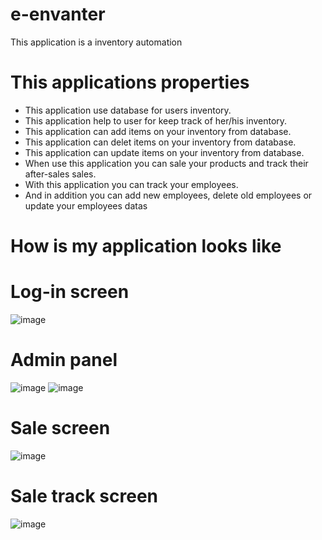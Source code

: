 # e-envanter
 This application is a inventory automation
# This applications properties  
 - This application use database for users inventory.
 - This application help to user for keep track of her/his inventory.
 - This application can add items on your inventory from database.
 - This application can delet items on your inventory from database.
 - This application can update items on your inventory from database.
 - When use this application you can sale your products and track their after-sales sales.
 - With this application you can track your employees.
 - And in addition you can add new employees, delete old employees or update your employees datas
# How is my application looks like
# Log-in screen
![image](https://user-images.githubusercontent.com/66384957/143401153-ad8ba413-6cb6-4843-8741-e92e35712cff.png)
# Admin panel
![image](https://user-images.githubusercontent.com/66384957/143401245-139ceff7-ac49-4184-b6a2-b76ac93780cb.png)
![image](https://user-images.githubusercontent.com/66384957/143401290-28ed0f75-2afe-4ea8-9981-e5dfb3afb1da.png)
# Sale screen
![image](https://user-images.githubusercontent.com/66384957/143401362-24881e40-21da-4bca-98de-50973536045e.png)
# Sale track screen
![image](https://user-images.githubusercontent.com/66384957/143401414-0221fb03-acf6-4083-924c-4e54fd5a5fc6.png)



